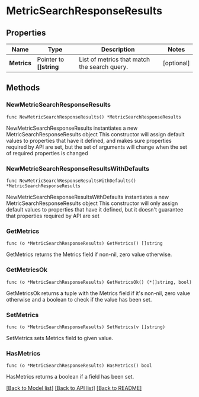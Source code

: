 # MetricSearchResponseResults

## Properties

Name | Type | Description | Notes
---- | ---- | ----------- | ------
**Metrics** | Pointer to **[]string** | List of metrics that match the search query. | [optional] 

## Methods

### NewMetricSearchResponseResults

`func NewMetricSearchResponseResults() *MetricSearchResponseResults`

NewMetricSearchResponseResults instantiates a new MetricSearchResponseResults object
This constructor will assign default values to properties that have it defined,
and makes sure properties required by API are set, but the set of arguments
will change when the set of required properties is changed

### NewMetricSearchResponseResultsWithDefaults

`func NewMetricSearchResponseResultsWithDefaults() *MetricSearchResponseResults`

NewMetricSearchResponseResultsWithDefaults instantiates a new MetricSearchResponseResults object
This constructor will only assign default values to properties that have it defined,
but it doesn't guarantee that properties required by API are set

### GetMetrics

`func (o *MetricSearchResponseResults) GetMetrics() []string`

GetMetrics returns the Metrics field if non-nil, zero value otherwise.

### GetMetricsOk

`func (o *MetricSearchResponseResults) GetMetricsOk() (*[]string, bool)`

GetMetricsOk returns a tuple with the Metrics field if it's non-nil, zero value otherwise
and a boolean to check if the value has been set.

### SetMetrics

`func (o *MetricSearchResponseResults) SetMetrics(v []string)`

SetMetrics sets Metrics field to given value.

### HasMetrics

`func (o *MetricSearchResponseResults) HasMetrics() bool`

HasMetrics returns a boolean if a field has been set.


[[Back to Model list]](../README.md#documentation-for-models) [[Back to API list]](../README.md#documentation-for-api-endpoints) [[Back to README]](../README.md)


